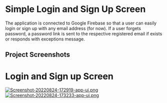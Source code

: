 # Simple Login and Sign Up Screen

The application is connected to Google Firebase so that a user can easily login or sign up with any email address (for now). If a user forgets password, a password link is sent to the respective registered email if exists or responds with exceptions message.

## Project Screenshots

# Login  and Sign up Screen

[![Screenshot-20220824-172919-app-ui.png](https://i.postimg.cc/htgGBhVr/Screenshot-20220824-172919-app-ui.png)](https://postimg.cc/6yjKVWj2) &nbsp; &nbsp;&nbsp;&nbsp;&nbsp; [![Screenshot-20220824-173233-app-ui.png](https://i.postimg.cc/qBbcgV1y/Screenshot-20220824-173233-app-ui.png)](https://postimg.cc/6TZ41SJp)




